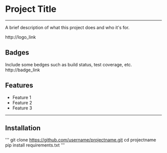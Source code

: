 # Project Title
* * *

A brief description of what this project does and who it's for.

http://logo_link

## Badges

Include some bedges such as build status, test coverage, etc.
http://badge_link


## Features

- Feature 1
- Feature 2
- Feature 3

* * *

## Installation

'''
git clone https://github.com/username/projectname.git
cd projectname
pip install requirements.txt
'''

